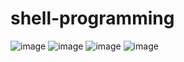 # shell-programming
![image](https://user-images.githubusercontent.com/123438408/214475818-2f5e119d-1b47-4b5a-9b35-b0121c5ea8d8.png)
![image](https://user-images.githubusercontent.com/123438408/214477387-499b1b8b-fa2b-4244-b56a-1657f9c37171.png)
![image](https://user-images.githubusercontent.com/123438408/214479530-c6f7f978-66c9-4143-ac76-3343f23f08d8.png)
![image](https://user-images.githubusercontent.com/123438408/214479950-3adaaac0-e966-4192-8589-02aea87f3e14.png)
